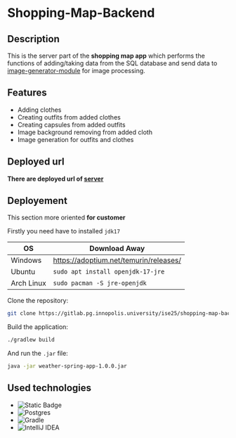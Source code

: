 # Shopping-Map-Backend



## Description
This is the server part of the **shopping map app** which performs the functions of adding/taking data from the SQL database and send data to 
[image-generator-module](https://gitlab.pg.innopolis.university/ise25/image-generator-module) for image processing.

## Features
- Adding clothes
- Creating outfits from added clothes 
- Creating capsules from added outfits
- Image background removing from added cloth
- Image generation for outfits and clothes

## Deployed url
**There are deployed url of [server](http://10.90.136.54:5252/api/v1/clothes)** 

## Deployement
This section more oriented **for customer**

Firstly you need have to installed `jdk17`

|OS|Download Away|
|-|-|
|Windows|https://adoptium.net/temurin/releases/|
|Ubuntu|`sudo apt install openjdk-17-jre`|
|Arch Linux|`sudo pacman -S jre-openjdk`|

Clone the repository: 
```bash
git clone https://gitlab.pg.innopolis.university/ise25/shopping-map-backend
```

Build the application:

```bash
./gradlew build
```

And run the `.jar` file:

```bash
java -jar weather-spring-app-1.0.0.jar
```

## Used technologies
- ![Static Badge](https://img.shields.io/badge/ktor-server?style=for-the-badge&color=%23c94aff&link=https%3A%2F%2Fktor.io%2F)
- ![Postgres](https://img.shields.io/badge/postgres-%23316192.svg?style=for-the-badge&logo=postgresql&logoColor=white)
- ![Gradle](https://img.shields.io/badge/Gradle-02303A.svg?style=for-the-badge&logo=Gradle&logoColor=white)
- ![IntelliJ IDEA](https://img.shields.io/badge/IntelliJIDEA-000000.svg?style=for-the-badge&logo=intellij-idea&logoColor=white)
